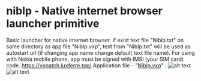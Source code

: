 # niblp - Native internet browser launcher primitive
Basic launcher for native internet browser. If exist text file "Niblp.txt" on same directory as app file "Niblp.vxp",
text from "Niblp.txt" will be used as autostart url (if changing app name change default text file name).
For using with Nokia mobile phone, app must be signed with IMSI (your SIM card) code.
https://vxpatch.luxferre.top/
Application file - "[Niblp.vxp](https://github.com/RDZDX/niblp/blob/main/Niblp.vxp?raw=true)"
.
![alt text](https://rdzdx.github.io/niblp/picture.jpg)
![alt text](https://rdzdx.github.io/niblp/picture1.jpg)
